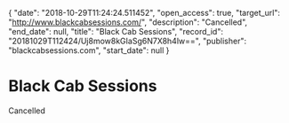 {
  "date": "2018-10-29T11:24:24.511452", 
  "open_access": true, 
  "target_url": "http://www.blackcabsessions.com/", 
  "description": "Cancelled", 
  "end_date": null, 
  "title": "Black Cab Sessions", 
  "record_id": "20181029T112424/Uj8mow8kGIaSg6N7X8h4lw==", 
  "publisher": "blackcabsessions.com", 
  "start_date": null
}

# Black Cab Sessions

Cancelled